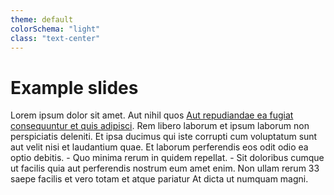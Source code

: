 ```yaml
---
theme: default
colorSchema: "light"
class: "text-center"
---
```


# Example slides

Lorem ipsum dolor sit amet. Aut nihil quos [Aut repudiandae ea fugiat
consequuntur et quis adipisci](https://www.loremipzum.com). Rem libero laborum
et ipsum laborum non perspiciatis deleniti. Et ipsa ducimus qui iste corrupti
cum voluptatum sunt aut velit nisi et laudantium quae. Et laborum perferendis
eos odit odio ea optio debitis. - Quo minima rerum in <HighlightMarker>quidem repellat.</HighlightMarker> - Sit
doloribus cumque ut facilis quia aut perferendis nostrum eum amet enim. Non
ullam rerum 33 saepe facilis et vero totam et atque pariatur At dicta ut
numquam magni.
